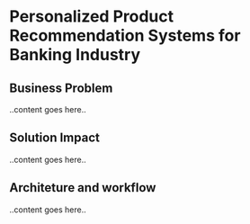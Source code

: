 # Personalized Product Recommendation Systems for Banking Industry
## Business Problem
 ..content goes here..
## Solution Impact
..content goes here..
## Architeture and workflow
..content goes here..
